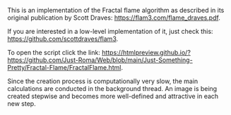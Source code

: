 This is an implementation of the Fractal flame algorithm as described in its original publication by Scott Draves: https://flam3.com/flame_draves.pdf.

If you are interested in a low-level implementation of it, just check this:
https://github.com/scottdraves/flam3.

To open the script click the link: https://htmlpreview.github.io/?https://github.com/Just-Roma/Web/blob/main/Just-Something-Pretty/Fractal-Flame/FractalFlame.html.

Since the creation process is computationally very slow, the main calculations are conducted in the background thread. An image is being created stepwise and becomes more well-defined and attractive in each new step.
